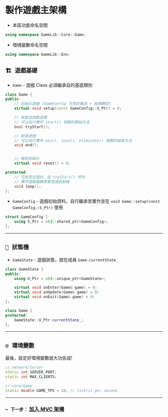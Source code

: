 # 製作遊戲主架構
- 本區功能命名空間
```cpp
using namespace GameLib::Core::Game;
```
- 環境變數命名空間
```cpp
using namespace GameLib::Env;
```

## `🏗️ 遊戲基礎`
- `Game` - 遊戲 Class 必須繼承自的基底類別
```cpp
class Game {
public:
	// 初始化遊戲 (GameConfig 可用於繼承 + 指標轉型)
	virtual void setup(const GameConfig::S_Ptr) = 0;

	// 檢查並啟動遊戲
	// 可以自行實作 start() 相關的開始方法
	bool tryStart();

	// 結束遊戲
	// 可以自行實作 win(), lose(), eliminate() 相關的結束方法
	void end();


	// 解除初始化
	virtual void reset() = 0;

protected:
	// 已有安全設計，由 tryStart() 呼叫
	// 實作遊戲邏輯需要透過狀態機
	void loop();
};
```

- `GameConfig` - 遊戲初始資料，自行繼承並實作並在 `void Game::setup(const GameConfig::S_Ptr)` 使用
```cpp
struct GameConfig {
	using S_Ptr = std::shared_ptr<GameConfig>;
};
```

---
## `🔁 狀態機`
- `GameState` - 遊戲狀態，放在成員 `Game.currentState_`
```cpp
class GameState {
public:
	using U_Ptr = std::unique_ptr<GameState>;

	virtual void onEnter(Game& game) = 0;
	virtual void onUpdate(Game& game) = 0;
	virtual void onExit(Game& game) = 0;
};
```
```cpp
class Game {
protected:
	GameState::U_Ptr currentState_;
};
```

---
## `⚙️ 環境變數`
最後，設定好環境變數就大功告成!
```cpp
// network/Server
static int SERVER_PORT;
static int MAX_CLIENTS;

// core/Game
static double GAME_TPS = 20; // tick(s) per second

```

---
### `➡️ 下一步：` [加入 MVC 架構](docs/getting_started/step2.md)